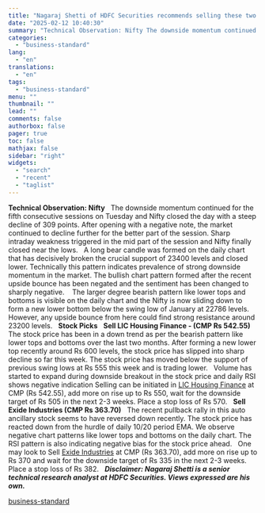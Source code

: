 ```yaml
---
title: "Nagaraj Shetti of HDFC Securities recommends selling these two stocks today"
date: "2025-02-12 10:40:30"
summary: "Technical Observation: Nifty The downside momentum continued for the fifth consecutive sessions on Tuesday and Nifty closed the day with a steep decline of 309 points. After opening with a negative note, the market continued to decline further for the better part of the session. Sharp intraday weakness triggered in..."
categories:
  - "business-standard"
lang:
  - "en"
translations:
  - "en"
tags:
  - "business-standard"
menu: ""
thumbnail: ""
lead: ""
comments: false
authorbox: false
pager: true
toc: false
mathjax: false
sidebar: "right"
widgets:
  - "search"
  - "recent"
  - "taglist"
---
```


**Technical Observation: Nifty**
 
The downside momentum continued for the fifth consecutive sessions on Tuesday and Nifty closed the day with a steep decline of 309 points. After opening with a negative note, the market continued to decline further for the better part of the session. Sharp intraday weakness triggered in the mid part of the session and Nifty finally closed near the lows.
 
A long bear candle was formed on the daily chart that has decisively broken the crucial support of 23400 levels and closed lower. Technically this pattern indicates prevalence of strong downside momentum in the market. The bullish chart pattern formed after the recent upside bounce has been negated and the sentiment has been changed to sharply negative. 
 
The larger degree bearish pattern like lower tops and bottoms is visible on the daily chart and the Nifty is now sliding down to form a new lower bottom below the swing low of January at 22786 levels. However, any upside bounce from here could find strong resistance around 23200 levels.
 
**Stock Picks**
 
**Sell LIC Housing Finance - (CMP Rs 542.55)**
 
The stock price has been in a down trend as per the bearish pattern like lower tops and bottoms over the last two months. After forming a new lower top recently around Rs 600 levels, the stock price has slipped into sharp decline so far this week. The stock price has moved below the support of previous swing lows at Rs 555 this week and is trading lower.
 
Volume has started to expand during downside breakout in the stock price and daily RSI shows negative indication Selling can be initiated in [LIC Housing Finance](https://www.business-standard.com/markets/lic-housing-finance-ltd-share-price-4248.html) at CMP (Rs 542.55), add more on rise up to Rs 550, wait for the downside target of Rs 505 in the next 2-3 weeks. Place a stop loss of Rs 570.
 
**Sell Exide Industries (CMP Rs 363.70)**
 
The recent pullback rally in this auto ancillary stock seems to have reversed down recently. The stock price has reacted down from the hurdle of daily 10/20 period EMA. We observe negative chart patterns like lower tops and bottoms on the daily chart. The RSI pattern is also indicating negative bias for the stock price ahead.
 
One may look to Sell [Exide Industries](https://www.business-standard.com/markets/exide-industries-ltd-share-price-111.html) at CMP (Rs 363.70), add more on rise up to Rs 370 and wait for the downside target of Rs 335 in the next 2-3 weeks. Place a stop loss of Rs 382.
  ***Disclaimer: Nagaraj Shetti is a senior technical research analyst at HDFC Securities. Views expressed are his own.***

[business-standard](https://www.business-standard.com/markets/news/nagaraj-shetti-of-hdfc-securities-recommends-selling-these-two-stocks-today-125021200124_1.html)

